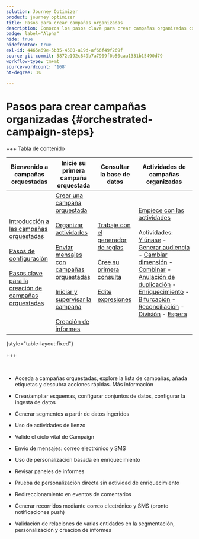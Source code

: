 ```yaml
---
solution: Journey Optimizer
product: journey optimizer
title: Pasos para crear campañas organizadas
description: Conozca los pasos clave para crear campañas organizadas con Adobe Journey Optimizer
badge: label="Alpha"
hide: true
hidefromtoc: true
exl-id: 4465a69e-5b35-4580-a19d-af66f49f269f
source-git-commit: 5872e192c849b7a7909f0b50caa1331b15490d79
workflow-type: tm+mt
source-wordcount: '168'
ht-degree: 3%

---
```


# Pasos para crear campañas organizadas {#orchestrated-campaign-steps}

+++ Tabla de contenido

| Bienvenido a campañas orquestadas | Inicie su primera campaña orquestada | Consultar la base de datos | Actividades de campañas organizadas |
|---|---|---|---|
| [Introducción a las campañas orquestadas](gs-orchestrated-campaigns.md)<br/><br/>[Pasos de configuración](configuration-steps.md)<br/><br/>[Pasos clave para la creación de campañas orquestadas](gs-campaign-creation.md) | [Crear una campaña orquestada](create-orchestrated-campaign.md)<br/><br/>[Organizar actividades](orchestrate-activities.md)<br/><br/>[Enviar mensajes con campañas orquestadas](send-messages.md)<br/><br/>[Iniciar y supervisar la campaña](start-monitor-campaigns.md)<br/><br/>[Creación de informes](reporting-campaigns.md) | [Trabaje con el generador de reglas](orchestrated-rule-builder.md)<br/><br/>[Cree su primera consulta](build-query.md)<br/><br/>[Edite expresiones](edit-expressions.md) | [Empiece con las actividades](activities/about-activities.md)<br/><br/>Actividades:<br/>[Y únase](activities/and-join.md) - [Generar audiencia](activities/build-audience.md) - [Cambiar dimensión](activities/change-dimension.md) - [Combinar](activities/combine.md) - [Anulación de duplicación](activities/deduplication.md) - [Enriquecimiento](activities/enrichment.md) - [Bifurcación](activities/fork.md) - [Reconciliación](activities/reconciliation.md) - [División](activities/split.md) - [Espera](activities/wait.md) |

{style="table-layout:fixed"}

+++

<br/>

* Acceda a campañas orquestadas, explore la lista de campañas, añada etiquetas y descubra acciones rápidas. Más información
* Crear/ampliar esquemas, configurar conjuntos de datos, configurar la ingesta de datos

* Generar segmentos a partir de datos ingeridos
* Uso de actividades de lienzo
* Valide el ciclo vital de Campaign

* Envío de mensajes: correo electrónico y SMS
* Uso de personalización basada en enriquecimiento
* Revisar paneles de informes

* Prueba de personalización directa sin actividad de enriquecimiento
* Redireccionamiento en eventos de comentarios
* Generar recorridos mediante correo electrónico y SMS (pronto notificaciones push)

* Validación de relaciones de varias entidades en la segmentación, personalización y creación de informes



